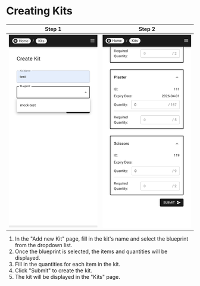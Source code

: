 # Creating Kits

| Step 1 | Step 2 |
|---|---|
| ![create-kit-1](../../assets/create-kit-1.png) | ![create-kit-2](../../assets/create-kit-2.png) |

1. In the "Add new Kit" page, fill in the kit's name and select the blueprint from the dropdown list.
2. Once the blueprint is selected, the items and quantities will be displayed.
3. Fill in the quantities for each item in the kit.
4. Click "Submit" to create the kit.
5. The kit will be displayed in the "Kits" page.